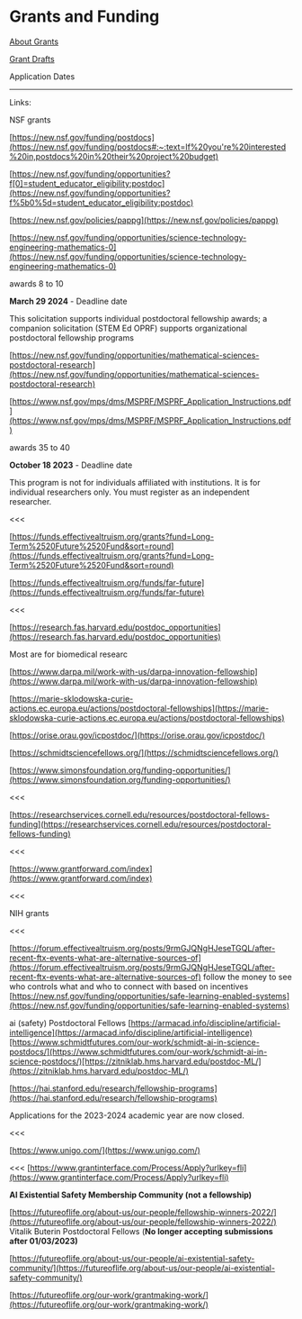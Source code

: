 # Grants and Funding

[About Grants ](Grants%20and%20Funding%208d6ff0f6c1f24db0a1b09acaf24dcb67/About%20Grants%20f9af1ece609347a594d739269c2fcd57.md)

[Grant Drafts](Grants%20and%20Funding%208d6ff0f6c1f24db0a1b09acaf24dcb67/Grant%20Drafts%205f3961fa9fd84d598a4e8350f447f34c.md)

Application Dates

---

Links:

NSF grants

[https://new.nsf.gov/funding/postdocs](https://new.nsf.gov/funding/postdocs#:~:text=If%20you're%20interested%20in,postdocs%20in%20their%20project%20budget)

[https://new.nsf.gov/funding/opportunities?f[0]=student_educator_eligibility:postdoc](https://new.nsf.gov/funding/opportunities?f%5b0%5d=student_educator_eligibility:postdoc)

[https://new.nsf.gov/policies/pappg](https://new.nsf.gov/policies/pappg)

[https://new.nsf.gov/funding/opportunities/science-technology-engineering-mathematics-0](https://new.nsf.gov/funding/opportunities/science-technology-engineering-mathematics-0)

awards 8 to 10

**March 29 2024** - Deadline date

This solicitation supports individual postdoctoral fellowship awards; a companion solicitation (STEM Ed OPRF) supports organizational postdoctoral fellowship programs

[https://new.nsf.gov/funding/opportunities/mathematical-sciences-postdoctoral-research](https://new.nsf.gov/funding/opportunities/mathematical-sciences-postdoctoral-research)

[https://www.nsf.gov/mps/dms/MSPRF/MSPRF_Application_Instructions.pdf](https://www.nsf.gov/mps/dms/MSPRF/MSPRF_Application_Instructions.pdf)

awards 35 to 40

**October 18 2023** - Deadline date

This program is not for individuals affiliated with institutions. It is for individual researchers only. You must register as an independent researcher.

<<<

[https://funds.effectivealtruism.org/grants?fund=Long-Term%2520Future%2520Fund&sort=round](https://funds.effectivealtruism.org/grants?fund=Long-Term%2520Future%2520Fund&sort=round)

[https://funds.effectivealtruism.org/funds/far-future](https://funds.effectivealtruism.org/funds/far-future)

<<<

[https://research.fas.harvard.edu/postdoc_opportunities](https://research.fas.harvard.edu/postdoc_opportunities)

Most are for biomedical researc

[https://www.darpa.mil/work-with-us/darpa-innovation-fellowship](https://www.darpa.mil/work-with-us/darpa-innovation-fellowship)

[https://marie-sklodowska-curie-actions.ec.europa.eu/actions/postdoctoral-fellowships](https://marie-sklodowska-curie-actions.ec.europa.eu/actions/postdoctoral-fellowships)

[https://orise.orau.gov/icpostdoc/](https://orise.orau.gov/icpostdoc/)

[https://schmidtsciencefellows.org/](https://schmidtsciencefellows.org/)

[https://www.simonsfoundation.org/funding-opportunities/](https://www.simonsfoundation.org/funding-opportunities/)

<<<

[https://researchservices.cornell.edu/resources/postdoctoral-fellows-funding](https://researchservices.cornell.edu/resources/postdoctoral-fellows-funding)

<<<

[https://www.grantforward.com/index](https://www.grantforward.com/index)

<<<

NIH grants

<<<

[https://forum.effectivealtruism.org/posts/9rmGJQNgHJeseTGQL/after-recent-ftx-events-what-are-alternative-sources-of](https://forum.effectivealtruism.org/posts/9rmGJQNgHJeseTGQL/after-recent-ftx-events-what-are-alternative-sources-of)
follow the money to see who controls what and who to connect with based on incentives
[https://new.nsf.gov/funding/opportunities/safe-learning-enabled-systems](https://new.nsf.gov/funding/opportunities/safe-learning-enabled-systems)

ai (safety) Postdoctoral Fellows
[https://armacad.info/discipline/artificial-intelligence](https://armacad.info/discipline/artificial-intelligence)[https://www.schmidtfutures.com/our-work/schmidt-ai-in-science-postdocs/](https://www.schmidtfutures.com/our-work/schmidt-ai-in-science-postdocs/)[https://zitniklab.hms.harvard.edu/postdoc-ML/](https://zitniklab.hms.harvard.edu/postdoc-ML/)

[https://hai.stanford.edu/research/fellowship-programs](https://hai.stanford.edu/research/fellowship-programs)

Applications for the 2023-2024 academic year are now closed.

<<<

[https://www.unigo.com/](https://www.unigo.com/)

<<<
[https://www.grantinterface.com/Process/Apply?urlkey=fli](https://www.grantinterface.com/Process/Apply?urlkey=fli)

****AI Existential Safety Membership Community (not a fellowship)****

[https://futureoflife.org/about-us/our-people/fellowship-winners-2022/](https://futureoflife.org/about-us/our-people/fellowship-winners-2022/)
Vitalik Buterin Postdoctoral Fellows (****No longer accepting submissions after 01/03/2023)****

[https://futureoflife.org/about-us/our-people/ai-existential-safety-community/](https://futureoflife.org/about-us/our-people/ai-existential-safety-community/)

[https://futureoflife.org/our-work/grantmaking-work/](https://futureoflife.org/our-work/grantmaking-work/)